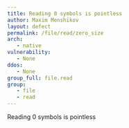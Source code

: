 ```yaml
---
title: Reading 0 symbols is pointless
author: Maxim Menshikov
layout: defect
permalink: /file/read/zero_size
arch:
   - native
vulnerability:
   - None
ddos:
   - None
group_full: file.read
group:
   - file
   - read
---
```


Reading 0 symbols is pointless

